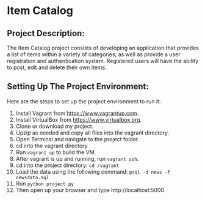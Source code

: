 # Item Catalog
## Project Description:
The Item Catalog project consists of developing an application that provides a list of items within a variety of categories, as well as provide a user registration and authentication system. Registered users will have the ability to post, edit and delete their own items.

## Setting Up The Project Environment:
Here are the steps to set up the project environment to run it:

1. Install Vagrant from https://www.vagrantup.com.
2. Install VirtualBox from https://www.virtualbox.org.
3. Clone or download my project.
4. Upzip as needed and copy all files into the vagrant directory.
5. Open Terminal and navigate to the project folder.
6. cd into the vagrant directory
7. Run ``` vagrant up ``` to build the VM.
8. After vagrant is up and running, run ``` vagrant ssh ```.
9. cd into the project directory: ``` cd /vagrant ```
10. Load the data using the following command: ``` psql -d news -f newsdata.sql ```
11. Run ``` python project.py ```
12. Then open up your browser and type http://localhost:5000

